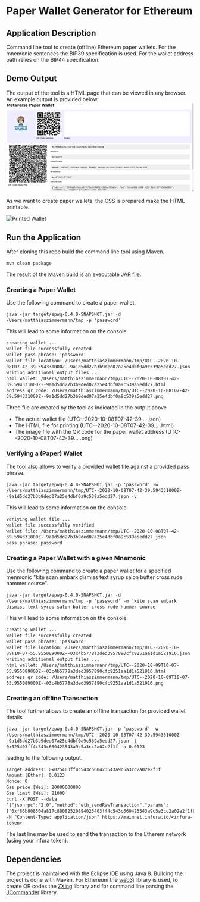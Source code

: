 # Paper Wallet Generator for Ethereum

## Application Description

Command line tool to create (offline) Ethereum paper wallets. 
For the mnemonic sentences the BIP39 specification is used. 
For the wallet address path relies on the BIP44 specification.

## Demo Output

The output of the tool is a HTML page that can be viewed in any browser. 
An example output is provided below.
![HTML Page](/screenshots/paper_wallet_html.png)

As we want to create paper wallets, the CSS is prepared make the HTML printable.

![Printed Wallet](/screenshots/paper_wallet_printed.png)

## Run the Application

After cloning this repo build the command line tool using Maven.

```
mvn clean package
```

The result of the Maven build is an executable JAR file.

### Creating a Paper Wallet
 
Use the following command to create a paper wallet.

```
java -jar target/epwg-0.4.0-SNAPSHOT.jar -d /Users/matthiaszimmermann/tmp -p 'password'
```

This will lead to some information on the console

```
creating wallet ...
wallet file successfully created
wallet pass phrase: 'password'
wallet file location: /Users/matthiaszimmermann/tmp/UTC--2020-10-08T07-42-39.594331000Z--9a1d5dd27b3b9ded07a25e4dbf0a9c539a5edd27.json
writing additional output files ...
html wallet: /Users/matthiaszimmermann/tmp/UTC--2020-10-08T07-42-39.594331000Z--9a1d5dd27b3b9ded07a25e4dbf0a9c539a5edd27.html
address qr code: /Users/matthiaszimmermann/tmp/UTC--2020-10-08T07-42-39.594331000Z--9a1d5dd27b3b9ded07a25e4dbf0a9c539a5edd27.png
```

Three file are created by the tool as indicated in the output above
* The actual wallet file (UTC--2020-10-08T07-42-39... .json)
* The HTML file for printing (UTC--2020-10-08T07-42-39... .html)
* The image file with the QR code for the paper wallet address (UTC--2020-10-08T07-42-39... .png)

### Verifying a (Paper) Wallet

The tool also allows to verify a provided wallet file against a provided pass phrase.

```
java -jar target/epwg-0.4.0-SNAPSHOT.jar -p 'password' -w /Users/matthiaszimmermann/tmp/UTC--2020-10-08T07-42-39.594331000Z--9a1d5dd27b3b9ded07a25e4dbf0a9c539a5edd27.json -v
```

This will lead to some information on the console

```
veriying wallet file ...
wallet file successfully verified
wallet file: /Users/matthiaszimmermann/tmp/UTC--2020-10-08T07-42-39.594331000Z--9a1d5dd27b3b9ded07a25e4dbf0a9c539a5edd27.json
pass phrase: password
```

### Creating a Paper Wallet with a given Mnemonic
 
Use the following command to create a paper wallet for a specified menmonic "kite scan embark dismiss text syrup salon butter cross rude hammer course".

```
java -jar target/epwg-0.4.0-SNAPSHOT.jar -d /Users/matthiaszimmermann/tmp -p 'password' -m 'kite scan embark dismiss text syrup salon butter cross rude hammer course'
```

This will lead to some information on the console

```
creating wallet ...
wallet file successfully created
wallet pass phrase: 'password'
wallet file location: /Users/matthiaszimmermann/tmp/UTC--2020-10-09T10-07-55.955089000Z--03c4b5778a3ded3957890cfc9251aa1d1a521916.json
writing additional output files ...
html wallet: /Users/matthiaszimmermann/tmp/UTC--2020-10-09T10-07-55.955089000Z--03c4b5778a3ded3957890cfc9251aa1d1a521916.html
address qr code: /Users/matthiaszimmermann/tmp/UTC--2020-10-09T10-07-55.955089000Z--03c4b5778a3ded3957890cfc9251aa1d1a521916.png
```


### Creating an offline Transaction

The tool further allows to create an offline transaction for provided wallet details

```
java -jar target/epwg-0.4.0-SNAPSHOT.jar -p 'password' -w /Users/matthiaszimmermann/tmp/UTC--2020-10-08T07-42-39.594331000Z--9a1d5dd27b3b9ded07a25e4dbf0a9c539a5edd27.json -t 0x025403ff4c543c660423543a9c5a3cc2a02e2f1f -a 0.0123
```

leading to the following output.

```
Target address: 0x025403ff4c543c660423543a9c5a3cc2a02e2f1f
Amount [Ether]: 0.0123
Nonce: 0
Gas price [Wei]: 20000000000
Gas limit [Wei]: 21000
curl -X POST --data '{"jsonrpc":"2.0","method":"eth_sendRawTransaction","params":["0xf86b808504a817c80082520894025403ff4c543c660423543a9c5a3cc2a02e2f1f872bb2c8eabcc000801ba0374026a8b52870008143f09beae2648da1b891ebf71260f1c0d450854ce087a2a07929efec1ea48ef78afb731af5a50273a8a94821c59638d67b9d1dad6c27038e"],"id":1}' -H "Content-Type: application/json" https://mainnet.infura.io/<infura-token>
```

The last line may be used to send the transaction to the Etherem network (using your infura token). 

## Dependencies

The project is maintained with the Eclipse IDE using Java 8. Building the project is done with Maven. 
For Ethereum the [web3j](https://web3j.github.io/web3j/) library is used, 
to create QR codes the [ZXing](https://github.com/zxing/zxing) library and
for command line parsing the [JCommander](https://github.com/cbeust/jcommander) library.

